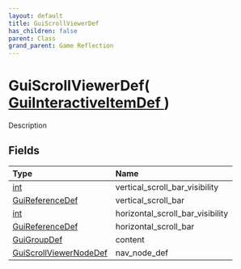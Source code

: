 ```yaml
---
layout: default
title: GuiScrollViewerDef
has_children: false
parent: Class
grand_parent: Game Reflection
---
```

# GuiScrollViewerDef( [ GuiInteractiveItemDef ](/riftbreaker-wiki/docs/game-reflection/classes/gui_interactive_item_def/) )
Description 

## Fields

| Type | Name |
|:----------|:--------------|
| [int](/riftbreaker-wiki/docs/game-reflection/enums/int/) | vertical_scroll_bar_visibility |
| [GuiReferenceDef](/riftbreaker-wiki/docs/game-reflection/classes/gui_reference_def/) | vertical_scroll_bar |
| [int](/riftbreaker-wiki/docs/game-reflection/enums/int/) | horizontal_scroll_bar_visibility |
| [GuiReferenceDef](/riftbreaker-wiki/docs/game-reflection/classes/gui_reference_def/) | horizontal_scroll_bar |
| [GuiGroupDef](/riftbreaker-wiki/docs/game-reflection/classes/gui_group_def/) | content |
| [GuiScrollViewerNodeDef](/riftbreaker-wiki/docs/game-reflection/classes/gui_scroll_viewer_node_def/) | nav_node_def |

